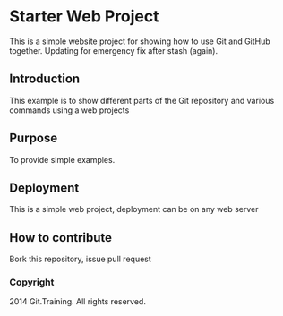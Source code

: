 # Starter Web Project

This is a simple website project for showing how to use Git and GitHub together.
Updating for emergency fix after stash (again).

## Introduction

This example is to show different parts of the Git repository and various commands using a web projects

## Purpose

To provide simple examples.

## Deployment

This is a simple web project, deployment can be on any web server

## How to contribute

Bork this repository, issue pull request

### Copyright

2014 Git.Training. All rights reserved.
